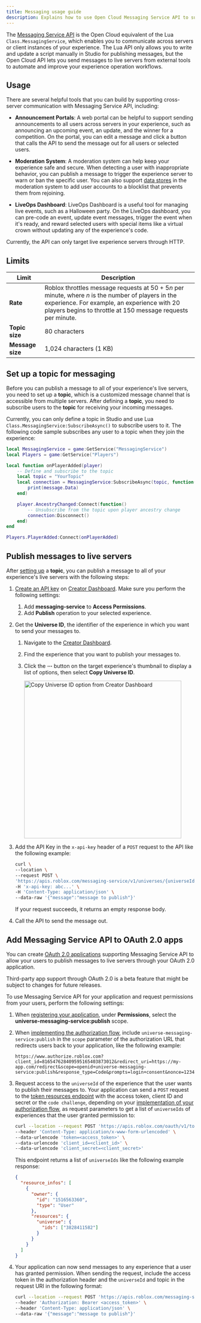 ```yaml
---
title: Messaging usage guide
description: Explains how to use Open Cloud Messaging Service API to support cross-server messaging.
---
```


The [Messaging Service API](../../reference/cloud/messaging-service/v1.json) is the Open Cloud equivalent of the Lua `Class.MessagingService`, which enables you to communicate across servers or client instances of your experience. The Lua API only allows you to write and update a script manually in Studio for publishing messages, but the Open Cloud API lets you send messages to live servers from external tools to automate and improve your experience operation workflows.

## Usage

There are several helpful tools that you can build by supporting cross-server communication with Messaging Service API, including:

- **Announcement Portals**: A web portal can be helpful to support sending announcements to all users across servers in your experience, such as announcing an upcoming event, an update, and the winner for a competition. On the portal, you can edit a message and click a button that calls the API to send the message out for all users or selected users.

- **Moderation System**: A moderation system can help keep your experience safe and secure. When detecting a user with inappropriate behavior, you can publish a message to trigger the experience server to warn or ban the specific user. You can also support [data stores](../../reference/cloud/datastores-api/v1.json) in the moderation system to add user accounts to a blocklist that prevents them from rejoining.

- **LiveOps Dashboard**: LiveOps Dashboard is a useful tool for managing live events, such as a Halloween party. On the LiveOps dashboard, you can pre-code an event, update event messages, trigger the event when it's ready, and reward selected users with special items like a virtual crown without updating any of the experience's code.

<Alert severity="info">
Currently, the API can only target live experience servers through HTTP.
</Alert>

## Limits

Limit | Description
--- | ---
**Rate** | Roblox throttles message requests at 50 + 5<em>n</em> per minute, where <em>n</em> is the number of players in the experience. For example, an experience with 20 players begins to throttle at 150 message requests per minute.
**Topic size** | 80 characters
**Message size** | 1,024 characters (1 KB)

## Set up a topic for messaging

Before you can publish a message to all of your experience's live servers, you need to set up a **topic**, which is a customized message channel that is accessible from multiple servers. After defining a **topic**, you need to subscribe users to the **topic** for receiving your incoming messages.

Currently, you can only define a topic in Studio and use Lua `Class.MessagingService:SubscribeAsync()` to subscribe users to it. The following code sample subscribes any user to a topic when they join the experience:

```lua title= 'Set up and Subscribe Users to a Topic'
local MessagingService = game:GetService("MessagingService")
local Players = game:GetService("Players")

local function onPlayerAdded(player)
	-- Define and subscribe to the topic
	local topic = "YourTopic"
	local connection = MessagingService:SubscribeAsync(topic, function(message)
		print(message.Data)
	end)

	player.AncestryChanged:Connect(function()
		-- Unsubscribe from the topic upon player ancestry change
		connection:Disconnect()
	end)
end

Players.PlayerAdded:Connect(onPlayerAdded)
```

## Publish messages to live servers

After [setting up](#set-up-a-topic-for-messaging) a **topic**, you can publish a message to all of your experience's live servers with the following steps:

1. [Create an API key](./api-keys.md#create-an-API-key) on [Creator Dashboard](https://create.roblox.com/credentials). Make sure you perform the following settings:

   1. Add **messaging-service** to **Access Permissions**.
   2. Add **Publish** operation to your selected experience.

2. Get the **Universe ID**, the identifier of the experience in which you want to send your messages to.

   1. Navigate to the [Creator Dashboard](https://create.roblox.com/dashboard/creations).
   1. Find the experience that you want to publish your messages to.
   1. Click the **&ctdot;** button on the target experience's thumbnail to display a list of options, then select **Copy Universe ID**.

      <img src="../../assets/creator-dashboard/Experience-Context-Menu-Copy-Universe-ID.png" width="420" alt="Copy Universe ID option from Creator Dashboard" />

3. Add the API Key in the `x-api-key` header of a `POST` request to the API like the following example:

   ```bash title='Example Request for Publishing a Message'
   curl \
   --location \
   --request POST \
   'https://apis.roblox.com/messaging-service/v1/universes/{universeId}/topics/{topic}' \
   -H 'x-api-key: abc...' \
   -H 'Content-Type: application/json' \
   --data-raw '{"message":"message to publish"}'
   ```

   <Alert severity="info">
   If your request succeeds, it returns an empty response body.
   </Alert>

4. Call the API to send the message out.

## Add Messaging Service API to OAuth 2.0 apps

You can create [OAuth 2.0 applications](../../cloud/open-cloud/oauth2-overview.md) supporting Messaging Service API to allow your users to publish messages to live servers through your OAuth 2.0 application.

<Alert severity="warning">
Third-party app support through OAuth 2.0 is a beta feature that might be subject to changes for future releases.
</Alert>

To use Messaging Service API for your application and request permissions from your users, perform the following settings:

1. When [registering your application](./oauth2-registration.md#register-an-app), under **Permissions**, select the **universe-messaging-service:publish** scope.
2. When [implementing the authorization flow](../../cloud/open-cloud/oauth2-overview.md#implement-authorization-flows), include `universe-messaging-service:publish` in the `scope` parameter of the authorization URL that redirects users back to your application, like the following example:

   ```plain
   https://www.authorize.roblox.com?client_id=816547628409595165403873012&redirect_uri=https://my-app.com/redirect&scope=openid+universe-messaging-service:publish&response_type=Code&prompts=login+consent&nonce=12345&state=6789
   ```

3. Request access to the `universeId` of the experience that the user wants to publish their messages to. Your application can send a `POST` request to the [token resources endpoint](../reference/oauth2.md#token-exchange) with the access token, client ID and secret or the `code challenge`, depending on your [implementation of your authorization flow](../../cloud/open-cloud/oauth2-overview.md#implement-authorization-flows), as request parameters to get a list of `universeIds` of experiences that the user granted permission to:

   ```bash title="Example Request"
   curl --location --request POST 'https://apis.roblox.com/oauth/v1/token/resources' \
   --header 'Content-Type: application/x-www-form-urlencoded' \
   --data-urlencode 'token=<access_token>' \
   --data-urlencode 'client_id=<client_id>' \
   --data-urlencode 'client_secret=<client_secret>'
   ```

   This endpoint returns a list of `universeIds` like the following example response:

   ```json title="Example Response"
   {
     "resource_infos": [
       {
         "owner": {
           "id": "1516563360",
           "type": "User"
         },
         "resources": {
           "universe": {
             "ids": ["3828411582"]
           }
         }
       }
     ]
   }
   ```

4. Your application can now send messages to any experience that a user has granted permission. When sending the request, include the access token in the authorization header and the `universeId` and topic in the request URI in the following format:

   ```bash title="Example Request"
   curl --location --request POST 'https://apis.roblox.com/messaging-service/v1/universes/{universeId}/topics/{topic}' \
   --header 'Authorization: Bearer <access_token>' \
   --header 'Content-Type: application/json' \
   --data-raw '{"message":"message to publish"}'
   ```
